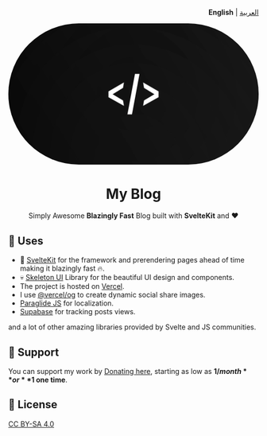 <p align="right"><strong>English</strong> | <a href="https://github.com/IslamZaoui/MyBlog/blob/main/README-ar.md">العربية</a></p>

<p align="center">
<a href="https://islamzaoui.top"><img src=https://github.com/islamzaoui/MyBlog/blob/main/static/asset/avatar-wide.webp style="border-radius: 9999px; object-fit: cover;" /></a>
</p>

<h1 align="center">My Blog</h1>

<p align="center">
Simply Awesome <b>Blazingly Fast</b> Blog built with <b>SvelteKit</b> and <b>❤</b>
</p>

## 🧭 Uses

- 💖 [SvelteKit](https://kit.svelte.dev/) for the framework and prerendering pages ahead of time making it blazingly fast 🔥.
- 💀 [Skeleton UI](https://skeleton.dev/) Library for the beautiful UI design and components.
- The project is hosted on [Vercel](https://vercel.com/).
- I use [@vercel/og](https://vercel.com/docs/functions/edge-functions/og-image-generation) to create dynamic social share images.
- [Paraglide JS](https://inlang.com/m/gerre34r/library-inlang-paraglideJs) for localization.
- [Supabase](https://supabase.com/) for tracking posts views.

and a lot of other amazing libraries provided by Svelte and JS communities.

## 🙏 Support

You can support my work by [Donating here](https://ko-fi.com/islamzaoui), starting as low as **$1/month** or **$1 one time**.

## 📝 License

[CC BY-SA 4.0](https://github.com/islamzaoui/MyBlog/blob/main/LICENSE)
